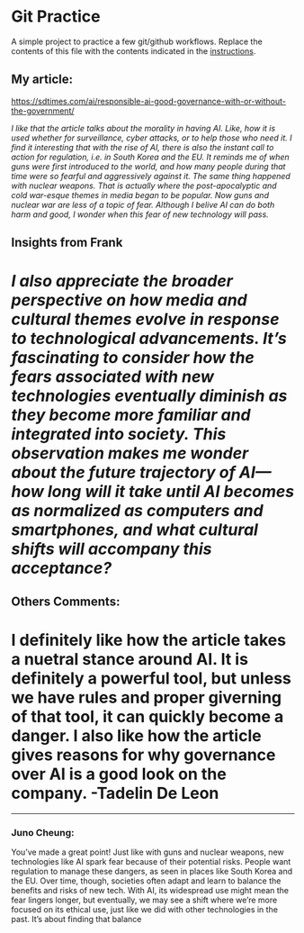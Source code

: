 # Git Practice
A simple project to practice a few git/github workflows.  Replace the contents of this file with the contents indicated in the [instructions](./instructions.md).

## My article: ##
https://sdtimes.com/ai/responsible-ai-good-governance-with-or-without-the-government/

*I like that the article talks about the morality in having AI. Like, how it is used whether for surveillance, cyber attacks, or to help those who need it. I find it interesting that with the rise of AI, there is also the instant call to action for regulation, i.e. in South Korea and the EU. It reminds me of when guns were first introduced to the world, and how many people during that time were so fearful and aggressively against it. The same thing happened with nuclear weapons. That is actually where the post-apocalyptic and cold war-esque themes in media began to be popular. Now guns and nuclear war are less of a topic of fear. Although I belive AI can do both harm and good, I wonder when this fear of new technology will pass.*


## Insights from Frank ##
*I also appreciate the broader perspective on how media and cultural themes evolve in response to technological advancements. It’s fascinating to consider how the fears associated with new technologies eventually diminish as they become more familiar and integrated into society. This observation makes me wonder about the future trajectory of AI—how long will it take until AI becomes as normalized as computers and smartphones, and what cultural shifts will accompany this acceptance?*
=======

## Others Comments: ##
I definitely like how the article takes a nuetral stance around AI. It is definitely a powerful tool, but unless we have rules and proper giverning of that tool, it can quickly become a danger. I also like how the article gives reasons for why governance over AI is a good look on the company. -Tadelin De Leon
=======
---
### Juno Cheung:
You’ve made a great point! Just like with guns and nuclear weapons, new technologies like AI spark fear because of their potential risks. People want regulation to manage these dangers, as seen in places like South Korea and the EU. Over time, though, societies often adapt and learn to balance the benefits and risks of new tech. With AI, its widespread use might mean the fear lingers longer, but eventually, we may see a shift where we’re more focused on its ethical use, just like we did with other technologies in the past. It’s about finding that balance



